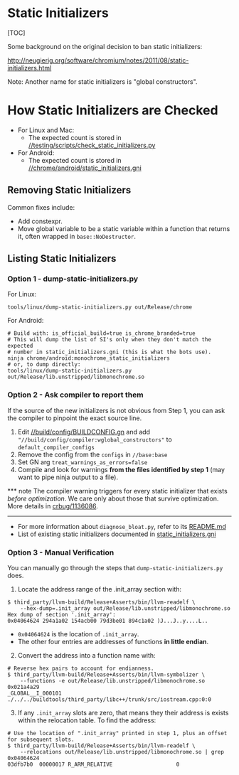 # Static Initializers

[TOC]

Some background on the original decision to ban static initializers:

http://neugierig.org/software/chromium/notes/2011/08/static-initializers.html

Note: Another name for static initializers is "global constructors".

# How Static Initializers are Checked

* For Linux and Mac:
  * The expected count is stored in [//testing/scripts/check_static_initializers.py](https://source.chromium.org/chromium/chromium/src/+/main:testing/scripts/check_static_initializers.py)
* For Android:
  * The expected count is stored in [//chrome/android/static_initializers.gni](https://cs.chromium.org/chromium/src/chrome/android/static_initializers.gni)

## Removing Static Initializers

Common fixes include:

* Add constexpr.
* Move global variable to be a static variable within a function that returns
  it, often wrapped in `base::NoDestructor`.

## Listing Static Initializers

### Option 1 - dump-static-initializers.py
For Linux:

    tools/linux/dump-static-initializers.py out/Release/chrome

For Android:

    # Build with: is_official_build=true is_chrome_branded=true
    # This will dump the list of SI's only when they don't match the expected
    # number in static_initializers.gni (this is what the bots use).
    ninja chrome/android:monochrome_static_initializers
    # or, to dump directly:
    tools/linux/dump-static-initializers.py out/Release/lib.unstripped/libmonochrome.so

### Option 2 - Ask compiler to report them

If the source of the new initializers is not obvious from Step 1, you can ask the
compiler to pinpoint the exact source line.

1. Edit [//build/config/BUILDCONFIG.gn](https://cs.chromium.org/chromium/src/build/config/BUILDCONFIG.gn)
and add `"//build/config/compiler:wglobal_constructors"` to `default_compiler_configs`
2. Remove the config from the `configs` in `//base:base`
3. Set GN arg `treat_warnings_as_errors=false`
4. Compile and look for warnings **from the files identified by step 1** (may want to pipe ninja output to a file).

*** note
The compiler warning triggers for every static initializer that exists
*before optimization*. We care only about those that survive optimization.
More details in [crbug/1136086](https://bugs.chromium.org/p/chromium/issues/detail?id=1136086).
***

* For more information about `diagnose_bloat.py`, refer to its [README.md](/tools/binary_size/README.md#diagnose_bloat.py)
* List of existing static initializers documented in [static_initializers.gni](/chrome/android/static_initializers.gni)

### Option 3 - Manual Verification

You can manually go through the steps that `dump-static-initializers.py` does.

1. Locate the address range of the .init_array section with:
```
$ third_party/llvm-build/Release+Asserts/bin/llvm-readelf \
    --hex-dump=.init_array out/Release/lib.unstripped/libmonochrome.so
Hex dump of section '.init_array':
0x04064624 294a1a02 154acb00 79d3be01 894c1a02 )J...J..y....L..
```

* `0x04064624` is the location of `.init_array`.
* The other four entries are addresses of functions **in little endian**.

2. Convert the address into a function name with:

```
# Reverse hex pairs to account for endianness.
$ third_party/llvm-build/Release+Asserts/bin/llvm-symbolizer \
    --functions -e out/Release/lib.unstripped/libmonochrome.so 0x021a4a29
_GLOBAL__I_000101
./../../buildtools/third_party/libc++/trunk/src/iostream.cpp:0:0
```

3. If any `.init_array` slots are zero, that means they their address is exists
within the relocation table. To find the address:

```
# Use the location of ".init_array" printed in step 1, plus an offset for subsequent slots.
$ third_party/llvm-build/Release+Asserts/bin/llvm-readelf \
    --relocations out/Release/lib.unstripped/libmonochrome.so | grep 0x04064624
03dfb7b0  00000017 R_ARM_RELATIVE                    0
```
